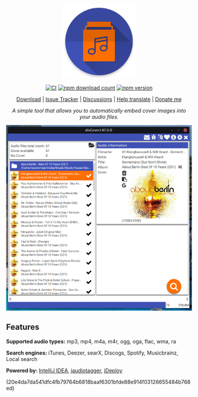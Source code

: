 <p align="center">
  <img src="https://github.com/RouHim/disCoverJ/raw/main/icon.png" width="200">
</p>

<p align="center">
    <a href="https://github.com/RouHim/disCoverJ/actions/workflows/ci-cd-pipe.yml"><img src="https://github.com/RouHim/disCoverJ/actions/workflows/ci-cd-pipe.yml/badge.svg" alt="CI"></a>
    <a href="https://www.jdeploy.com/~discoverj"><img alt="npm download count" src="https://img.shields.io/npm/dt/discoverj?label=Downloads"></a>
    <a href="https://www.jdeploy.com/~discoverj"><img alt="npm version" src="https://img.shields.io/npm/v/discoverj?label=Version"></a>    
</p>

<p align="center">
  <a href="https://www.jdeploy.com/~discoverj">Download</a>
  | <a href="https://github.com/RouHim/disCoverJ/issues">Issue Tracker</a>
  | <a href="https://github.com/RouHim/disCoverJ/discussions">Discussions</a>
  | <a href="https://crowdin.com/project/discoverj/invite">Help translate</a>
  | <a href="https://www.paypal.me/disCoverJ">Donate me</a>
</p>

<p align="center">
    <i>A simple tool that allows you to automatically embed cover images into your audio files.</i>
</p>

<p align="center">
  <img src="https://raw.githubusercontent.com/RouHim/disCoverJ/main/screenshot.png" width="600">
</p>

## Features

**Supported audio types:** mp3, mp4, m4a, m4r, ogg, oga, flac, wma, ra

**Search engines:** iTunes, Deezer, searX, Discogs, Spotify, Musicbrainz, Local search

**Powered by:** [IntelliJ IDEA](https://www.jetbrains.com/idea), [jaudiotagger](https://bitbucket.org/ijabz/jaudiotagger), [jDeploy](https://www.jdeploy.com)

(20e4da7da541dfc4fb79764b6818baaf6301bfde88e914f03126655484b768ed)
